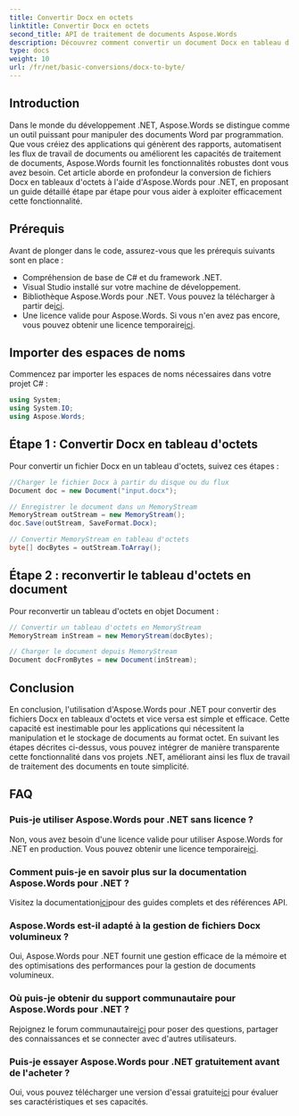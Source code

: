 ```yaml
---
title: Convertir Docx en octets
linktitle: Convertir Docx en octets
second_title: API de traitement de documents Aspose.Words
description: Découvrez comment convertir un document Docx en tableau d'octets dans .NET à l'aide d'Aspose.Words pour un traitement efficace des documents. Guide étape par étape inclus.
type: docs
weight: 10
url: /fr/net/basic-conversions/docx-to-byte/
---
```

## Introduction

Dans le monde du développement .NET, Aspose.Words se distingue comme un outil puissant pour manipuler des documents Word par programmation. Que vous créiez des applications qui génèrent des rapports, automatisent les flux de travail de documents ou améliorent les capacités de traitement de documents, Aspose.Words fournit les fonctionnalités robustes dont vous avez besoin. Cet article aborde en profondeur la conversion de fichiers Docx en tableaux d'octets à l'aide d'Aspose.Words pour .NET, en proposant un guide détaillé étape par étape pour vous aider à exploiter efficacement cette fonctionnalité.

## Prérequis

Avant de plonger dans le code, assurez-vous que les prérequis suivants sont en place :
- Compréhension de base de C# et du framework .NET.
- Visual Studio installé sur votre machine de développement.
-  Bibliothèque Aspose.Words pour .NET. Vous pouvez la télécharger à partir de[ici](https://releases.aspose.com/words/net/).
-  Une licence valide pour Aspose.Words. Si vous n'en avez pas encore, vous pouvez obtenir une licence temporaire[ici](https://purchase.aspose.com/temporary-license/).

## Importer des espaces de noms

Commencez par importer les espaces de noms nécessaires dans votre projet C# :
```csharp
using System;
using System.IO;
using Aspose.Words;
```

## Étape 1 : Convertir Docx en tableau d'octets

Pour convertir un fichier Docx en un tableau d'octets, suivez ces étapes :
```csharp
//Charger le fichier Docx à partir du disque ou du flux
Document doc = new Document("input.docx");

// Enregistrer le document dans un MemoryStream
MemoryStream outStream = new MemoryStream();
doc.Save(outStream, SaveFormat.Docx);

// Convertir MemoryStream en tableau d'octets
byte[] docBytes = outStream.ToArray();
```

## Étape 2 : reconvertir le tableau d'octets en document

Pour reconvertir un tableau d'octets en objet Document :
```csharp
// Convertir un tableau d'octets en MemoryStream
MemoryStream inStream = new MemoryStream(docBytes);

// Charger le document depuis MemoryStream
Document docFromBytes = new Document(inStream);
```

## Conclusion

En conclusion, l'utilisation d'Aspose.Words pour .NET pour convertir des fichiers Docx en tableaux d'octets et vice versa est simple et efficace. Cette capacité est inestimable pour les applications qui nécessitent la manipulation et le stockage de documents au format octet. En suivant les étapes décrites ci-dessus, vous pouvez intégrer de manière transparente cette fonctionnalité dans vos projets .NET, améliorant ainsi les flux de travail de traitement des documents en toute simplicité.

## FAQ

### Puis-je utiliser Aspose.Words pour .NET sans licence ?
 Non, vous avez besoin d'une licence valide pour utiliser Aspose.Words for .NET en production. Vous pouvez obtenir une licence temporaire[ici](https://purchase.aspose.com/temporary-license/).

### Comment puis-je en savoir plus sur la documentation Aspose.Words pour .NET ?
 Visitez la documentation[ici](https://reference.aspose.com/words/net/)pour des guides complets et des références API.

### Aspose.Words est-il adapté à la gestion de fichiers Docx volumineux ?
Oui, Aspose.Words pour .NET fournit une gestion efficace de la mémoire et des optimisations des performances pour la gestion de documents volumineux.

### Où puis-je obtenir du support communautaire pour Aspose.Words pour .NET ?
 Rejoignez le forum communautaire[ici](https://forum.aspose.com/c/words/8) pour poser des questions, partager des connaissances et se connecter avec d'autres utilisateurs.

### Puis-je essayer Aspose.Words pour .NET gratuitement avant de l'acheter ?
 Oui, vous pouvez télécharger une version d'essai gratuite[ici](https://releases.aspose.com/) pour évaluer ses caractéristiques et ses capacités.
